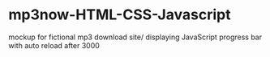 # mp3now-HTML-CSS-Javascript
mockup for fictional mp3 download site/ displaying JavaScript progress bar with auto reload after 3000
